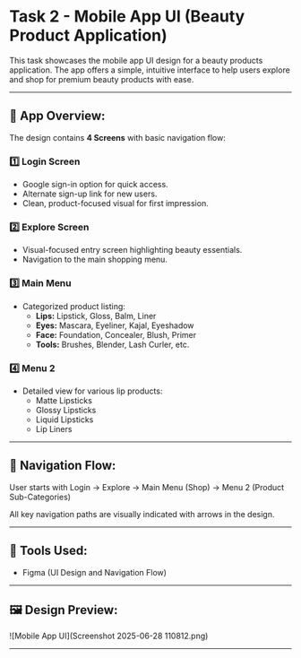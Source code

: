 # Task 2 - Mobile App UI (Beauty Product Application)

This task showcases the mobile app UI design for a beauty products application. The app offers a simple, intuitive interface to help users explore and shop for premium beauty products with ease.

---

## 📱 App Overview:

The design contains **4 Screens** with basic navigation flow:

### 1️⃣ **Login Screen**
- Google sign-in option for quick access.
- Alternate sign-up link for new users.
- Clean, product-focused visual for first impression.

### 2️⃣ **Explore Screen**
- Visual-focused entry screen highlighting beauty essentials.
- Navigation to the main shopping menu.

### 3️⃣ **Main Menu**
- Categorized product listing:
  - **Lips:** Lipstick, Gloss, Balm, Liner
  - **Eyes:** Mascara, Eyeliner, Kajal, Eyeshadow
  - **Face:** Foundation, Concealer, Blush, Primer
  - **Tools:** Brushes, Blender, Lash Curler, etc.

### 4️⃣ **Menu 2**
- Detailed view for various lip products:
  - Matte Lipsticks
  - Glossy Lipsticks
  - Liquid Lipsticks
  - Lip Liners

---

## 🔄 Navigation Flow:

User starts with Login → Explore → Main Menu (Shop) → Menu 2 (Product Sub-Categories)

All key navigation paths are visually indicated with arrows in the design.

---

## 🎨 Tools Used:
- Figma (UI Design and Navigation Flow)

---

## 🖼️ Design Preview:

![Mobile App UI](Screenshot 2025-06-28 110812.png)

---
